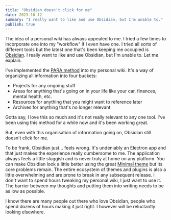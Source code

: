 ```yaml
---
title: "Obsidian doesn't click for me"
date: 2023-10-12
summary: "I really want to like and use Obsidian, but I'm unable to."
publish: true
---
```


The idea of a personal wiki has always appealed to me. I tried a few times to incorporate one into my "workflow" if I even have one. I tried all sorts of different tools but the latest one that's been keeping me occupied is [Obsidian](https://obsidian.md/). I really want to like and use Obsidian, but I'm unable to. Let me explain.

I've implemented the [PARA method](https://fortelabs.com/blog/para/) into my personal wiki. It's a way of organizing all information into four buckets:

- Projects for any ongoing stuff
- Areas for anything that's going on in your life like your car, finances, mental health, etc.
- Resources for anything that you might want to reference later
- Archives for anything that's no longer relevant

Gotta say, I love this so much and it's not really relevant to any one tool. I've been using this method for a while now and it's been working great.

But, even with this organisation of information going on, Obsidian still doesn't click for me.

To be frank, Obsidian just... feels wrong. It's undeniably an Electron app and that just makes the experience really cumbersome to me. The application always feels a little sluggish and is never truly at home on any platform. You can make Obsidian look a little better using the great [Minimal theme](https://github.com/kepano/obsidian-minimal) but its core problems remain. The entire ecosystem of themes and plugins is also a little overwhelming and are prone to break in any subsequent release. I don't want to spend hours tweaking my personal wiki, I just want to use it. The barrier between my thoughts and putting them into writing needs to be as low as possible. 

I know there are many people out there who love Obsidian, people who spend dozens of hours making it just right. I however will be reluctantly looking elsewhere.